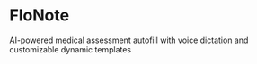 # FloNote
AI-powered medical assessment autofill with voice dictation and customizable dynamic templates
